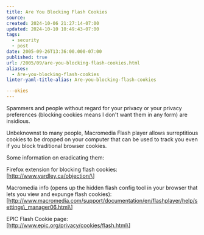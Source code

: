 ```yaml
---
title: Are You Blocking Flash Cookies
source: 
created: 2024-10-06 21:27:14-07:00
updated: 2024-10-10 10:49:43-07:00
tags:
  - security
  - post
date: 2005-09-26T13:36:00.000-07:00
published: true
url: /2005/09/are-you-blocking-flash-cookies.html
aliases:
  - Are-you-blocking-flash-cookies
linter-yaml-title-alias: Are-you-blocking-flash-cookies

---okies
---
```



Spammers and people without regard for your privacy or your privacy preferences (blocking cookies means I don't want them in any form) are insidious.  
  
Unbeknownst to many people, Macromedia Flash player allows surreptitious cookies to be dropped on your computer that can be used to track you even if you block traditional browser cookies.  
  
Some information on eradicating them:  
  
Firefox extension for blocking flash cookies:  
\[http://www.yardley.ca/objection/\]  
  
Macromedia info (opens up the hidden flash config tool in your browser that lets you view and expunge flash cookies):  
\[http://www.macromedia.com/support/documentation/en/flashplayer/help/settings\_manager06.html\]  
  
EPIC Flash Cookie page:  
\[http://www.epic.org/privacy/cookies/flash.html\]